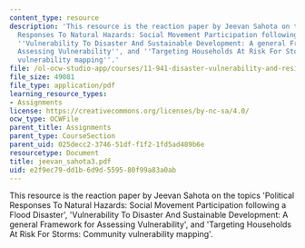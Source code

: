 ```yaml
---
content_type: resource
description: 'This resource is the reaction paper by Jeevan Sahota on the topics ''Political
  Responses To Natural Hazards: Social Movement Participation following a Flood Disaster'',
  ''Vulnerability To Disaster And Sustainable Development: A general Framework for
  Assessing Vulnerability'', and ''Targeting Households At Risk For Storms: Community
  vulnerability mapping''.'
file: /ol-ocw-studio-app/courses/11-941-disaster-vulnerability-and-resilience-spring-2005/e2f9ec79dd1b6d9d559580f99a83a0ab_jeevan_sahota3.pdf
file_size: 49081
file_type: application/pdf
learning_resource_types:
- Assignments
license: https://creativecommons.org/licenses/by-nc-sa/4.0/
ocw_type: OCWFile
parent_title: Assignments
parent_type: CourseSection
parent_uid: 025decc2-3746-51df-f1f2-1fd5ad489b6e
resourcetype: Document
title: jeevan_sahota3.pdf
uid: e2f9ec79-dd1b-6d9d-5595-80f99a83a0ab
---
```

This resource is the reaction paper by Jeevan Sahota on the topics 'Political Responses To Natural Hazards: Social Movement Participation following a Flood Disaster', 'Vulnerability To Disaster And Sustainable Development: A general Framework for Assessing Vulnerability', and 'Targeting Households At Risk For Storms: Community vulnerability mapping'.